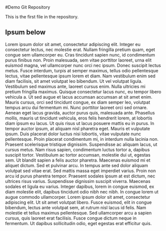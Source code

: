 #Demo Git Repository

This is the first file in the repository.

## Ipsum below

Lorem ipsum dolor sit amet, consectetur adipiscing elit. Integer eu consectetur lectus, nec molestie erat. Nullam fringilla pretium quam, eget congue sem ullamcorper eu. Cras tincidunt sapien nunc, id condimentum purus finibus non. Proin malesuada, sem vitae porttitor laoreet, urna elit euismod magna, vel ullamcorper nunc orci nec ipsum. Donec suscipit lectus metus. Fusce interdum, turpis at semper maximus, tellus odio pellentesque lectus, vitae pellentesque ipsum lorem et diam. Nam vestibulum enim sed diam facilisis, sit amet volutpat leo bibendum. 
Ut vel volutpat ligula. Vestibulum sed maximus ante, laoreet cursus enim. Nulla ultricies mi pretium fringilla maximus. Quisque consectetur lacus nunc, eu tempor libero vehicula a. Ut sed augue et lacus accumsan accumsan at sit amet enim. Mauris cursus, orci sed tincidunt congue, ex diam semper leo, volutpat tempus arcu dui fermentum mi. Nunc porttitor laoreet orci sed ornare. Aenean eget lacus gravida, auctor purus quis, malesuada ante. Phasellus mollis, mauris ut tincidunt vehicula, eros felis hendrerit lorem, at lobortis diam ipsum eu lacus. Ut quis risus ut lacus posuere mattis eu in purus. 
In tempor auctor ipsum, at aliquam nisl pharetra eget. Mauris et vulputate ipsum. Duis placerat dolor luctus nisi lobortis, vitae vulputate nunc pellentesque. Proin placerat condimentum mi, in interdum nulla lacinia non. Praesent scelerisque tristique dignissim. Suspendisse ac aliquam lacus, ut cursus metus. Nam risus sapien, condimentum luctus tortor a, dapibus suscipit tortor. Vestibulum ac tortor accumsan, molestie dui ut, egestas sem. 
Ut blandit sapien a felis auctor pharetra. Maecenas euismod mi et aliquet dictum. Sed et pulvinar arcu. In tempus ante sed dolor aliquam volutpat sed vitae erat. Sed mattis massa eget imperdiet varius. Proin non arcu id purus pharetra tempor. Praesent sodales ipsum at est dictum, nec ultrices risus varius. Suspendisse dignissim suscipit viverra. Maecenas sodales et ligula eu varius. Integer dapibus, lorem in congue euismod, ex diam molestie elit, dapibus tincidunt odio nibh nec nibh. In congue lorem ut augue commodo ullamcorper. 
Lorem ipsum dolor sit amet, consectetur adipiscing elit. Ut sit amet volutpat libero. Fusce euismod, elit in congue bibendum, lectus ante volutpat sem, at rutrum nisl lacus id felis. Nam molestie et tellus maximus pellentesque. Sed ullamcorper arcu a sapien cursus, quis laoreet erat facilisis. Fusce congue dictum neque in fermentum. Ut dapibus sollicitudin odio, eget egestas erat efficitur quis. 
